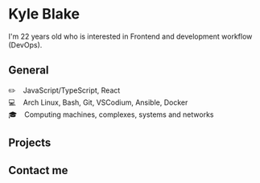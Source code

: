 # Kyle Blake
I'm 22 years old who is interested in Frontend and development workflow (DevOps).

## General
✏️ &ensp; JavaScript/TypeScript, React <br/>
💻 &ensp; Arch Linux, Bash, Git, VSCodium, Ansible, Docker <br/>
🎓 &ensp; Computing machines, complexes, systems and networks

## Projects
## Contact me
